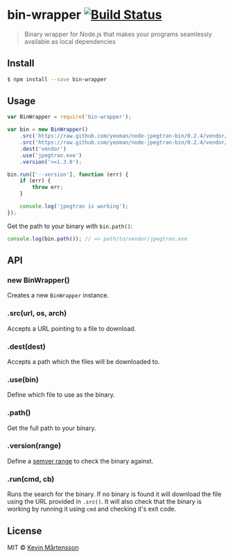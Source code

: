 # bin-wrapper [![Build Status](http://img.shields.io/travis/kevva/bin-wrapper.svg?style=flat)](https://travis-ci.org/kevva/bin-wrapper)

> Binary wrapper for Node.js that makes your programs seamlessly available as local dependencies

## Install

```sh
$ npm install --save bin-wrapper
```

## Usage

```js
var BinWrapper = require('bin-wrapper');

var bin = new BinWrapper()
	.src('https://raw.github.com/yeoman/node-jpegtran-bin/0.2.4/vendor/win/x64/jpegtran.exe', 'win32', 'x64')
	.src('https://raw.github.com/yeoman/node-jpegtran-bin/0.2.4/vendor/win/x64/libjpeg-62.dll', 'win32', 'x64')
	.dest('vendor')
	.use('jpegtran.exe')
	.version('>=1.3.0');

bin.run(['--version'], function (err) {
	if (err) {
		throw err;
	}

	console.log('jpegtran is working');
});
```

Get the path to your binary with `bin.path()`:

```js
console.log(bin.path()); // => path/to/vendor/jpegtran.exe
```

## API

### new BinWrapper()

Creates a new `BinWrapper` instance.

### .src(url, os, arch)

Accepts a URL pointing to a file to download.

### .dest(dest)

Accepts a path which the files will be downloaded to.

### .use(bin)

Define which file to use as the binary.

### .path()

Get the full path to your binary.

### .version(range)

Define a [semver range](https://github.com/isaacs/node-semver#ranges) to check 
the binary against.

### .run(cmd, cb)

Runs the search for the binary. If no binary is found it will download the file using the URL
provided in `.src()`. It will also check that the binary is working by running it using `cmd`
and checking it's exit code.

## License

MIT © [Kevin Mårtensson](http://kevinmartensson.com)
